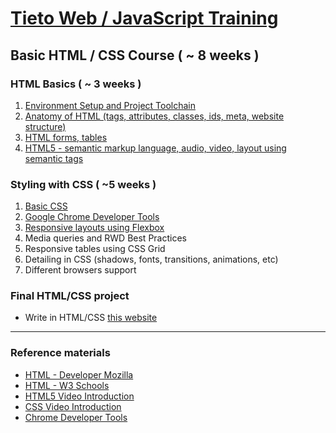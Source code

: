 # [Tieto Web / JavaScript Training](../../readme.md)

## Basic HTML / CSS Course ( ~ 8 weeks )

### HTML Basics ( ~ 3 weeks )

1. [Environment Setup and Project Toolchain](./lesson_00_the_setup/readme.md) 
2. [Anatomy of HTML (tags, attributes, classes, ids, meta, website structure)](./lesson_01_anatomy_of_html/readme.md)
3. [HTML forms, tables](./lesson_02_forms_tables/readme.md)
4. [HTML5 - semantic markup language, audio, video, layout using semantic tags](./lesson_03_HTML5/readme.md)

### Styling with CSS ( ~5 weeks )
1. [Basic CSS](lesson_04_basic_css/readme.md)
2. [Google Chrome Developer Tools](https://developers.google.com/web/tools/chrome-devtools/css/)
3. [Responsive layouts using Flexbox](lesson_05_responsive-layout)
4. Media queries and RWD Best Practices
4. Responsive tables using CSS Grid
5. Detailing in CSS (shadows, fonts, transitions, animations, etc)
6. Different browsers support


### Final HTML/CSS project
- Write in HTML/CSS [this website](https://blackrockdigital.github.io/startbootstrap-freelancer/)
---
### Reference materials
- [HTML - Developer Mozilla](https://developer.mozilla.org/en-US/docs/Web/HTML)
- [HTML - W3 Schools](https://developer.mozilla.org/en-US/docs/Web/HTML)
- [HTML5 Video Introduction](https://scrimba.com/g/ghtml)
- [CSS Video Introduction](https://scrimba.com/g/gintrotocss)
- [Chrome Developer Tools](https://www.udemy.com/devtools-2017-the-basics-of-chrome-developer-tools/)
